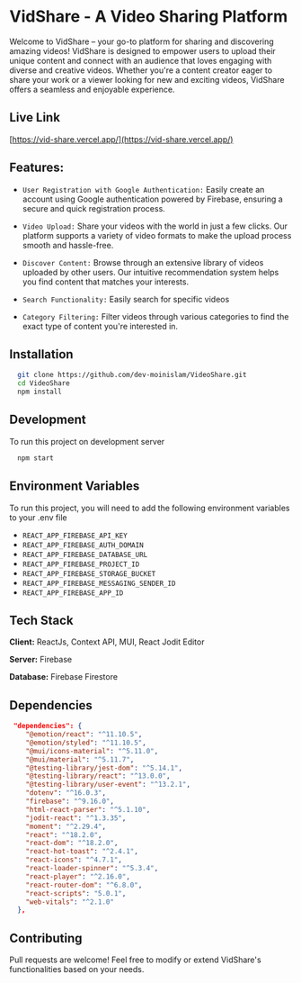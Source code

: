 
# VidShare - A Video Sharing Platform

Welcome to VidShare – your go-to platform for sharing and discovering amazing videos! VidShare is designed to empower users to upload their unique content and connect with an audience that loves engaging with diverse and creative videos. Whether you're a content creator eager to share your work or a viewer looking for new and exciting videos, VidShare offers a seamless and enjoyable experience.

## Live Link
[https://vid-share.vercel.app/](https://vid-share.vercel.app/)


## Features: 
- `User Registration with Google Authentication:` Easily create an account using Google authentication powered by Firebase, ensuring a secure and quick registration process.

- `Video Upload:` Share your videos with the world in just a few clicks. Our platform supports a variety of video formats to make the upload process smooth and hassle-free.
- `Discover Content:` Browse through an extensive library of videos uploaded by other users. Our intuitive recommendation system helps you find content that matches your interests.
- `Search Functionality:` Easily search for specific videos
- `Category Filtering:` Filter videos through various categories to find the exact type of content you're interested in.

## Installation



```bash
  git clone https://github.com/dev-moinislam/VideoShare.git
  cd VideoShare
  npm install
```
    
## Development

To run this project on development server  

```bash
  npm start
```


## Environment Variables

To run this project, you will need to add the following environment variables to your .env file

- `REACT_APP_FIREBASE_API_KEY`
- `REACT_APP_FIREBASE_AUTH_DOMAIN`
- `REACT_APP_FIREBASE_DATABASE_URL`
- `REACT_APP_FIREBASE_PROJECT_ID`
- `REACT_APP_FIREBASE_STORAGE_BUCKET`
- `REACT_APP_FIREBASE_MESSAGING_SENDER_ID`
- `REACT_APP_FIREBASE_APP_ID`



## Tech Stack

**Client:** ReactJs, Context API, MUI, React Jodit Editor

**Server:** Firebase

**Database:** Firebase Firestore


## Dependencies
```json
 "dependencies": {
    "@emotion/react": "^11.10.5",
    "@emotion/styled": "^11.10.5",
    "@mui/icons-material": "^5.11.0",
    "@mui/material": "^5.11.7",
    "@testing-library/jest-dom": "^5.14.1",
    "@testing-library/react": "^13.0.0",
    "@testing-library/user-event": "^13.2.1",
    "dotenv": "^16.0.3",
    "firebase": "^9.16.0",
    "html-react-parser": "^5.1.10",
    "jodit-react": "^1.3.35",
    "moment": "^2.29.4",
    "react": "^18.2.0",
    "react-dom": "^18.2.0",
    "react-hot-toast": "^2.4.1",
    "react-icons": "^4.7.1",
    "react-loader-spinner": "^5.3.4",
    "react-player": "^2.16.0",
    "react-router-dom": "^6.8.0",
    "react-scripts": "5.0.1",
    "web-vitals": "^2.1.0"
  },
  ```



## Contributing

Pull requests are welcome! Feel free to modify or extend VidShare's functionalities based on your needs.

